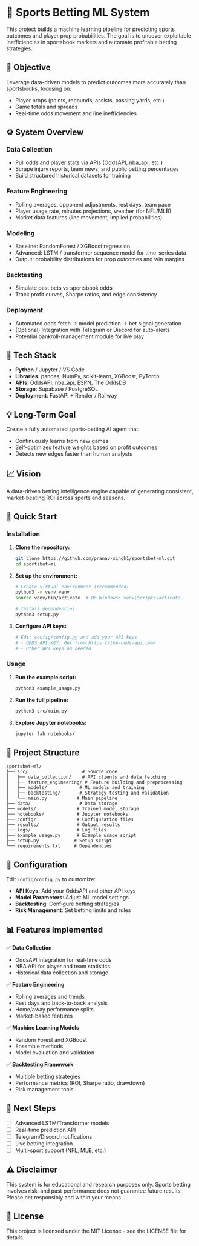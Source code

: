 # 🧠 Sports Betting ML System

This project builds a machine learning pipeline for predicting sports outcomes and player prop probabilities.
The goal is to uncover exploitable inefficiencies in sportsbook markets and automate profitable betting strategies.

## 🎯 Objective

Leverage data-driven models to predict outcomes more accurately than sportsbooks, focusing on:

- Player props (points, rebounds, assists, passing yards, etc.)
- Game totals and spreads
- Real-time odds movement and line inefficiencies

## ⚙️ System Overview

### Data Collection
- Pull odds and player stats via APIs (OddsAPI, nba_api, etc.)
- Scrape injury reports, team news, and public betting percentages
- Build structured historical datasets for training

### Feature Engineering
- Rolling averages, opponent adjustments, rest days, team pace
- Player usage rate, minutes projections, weather (for NFL/MLB)
- Market data features (line movement, implied probabilities)

### Modeling
- Baseline: RandomForest / XGBoost regression
- Advanced: LSTM / transformer sequence model for time-series data
- Output: probability distributions for prop outcomes and win margins

### Backtesting
- Simulate past bets vs sportsbook odds
- Track profit curves, Sharpe ratios, and edge consistency

### Deployment
- Automated odds fetch → model prediction → bet signal generation
- (Optional) Integration with Telegram or Discord for auto-alerts
- Potential bankroll-management module for live play

## 🧩 Tech Stack

- **Python** / Jupyter / VS Code
- **Libraries**: pandas, NumPy, scikit-learn, XGBoost, PyTorch
- **APIs**: OddsAPI, nba_api, ESPN, The OddsDB
- **Storage**: Supabase / PostgreSQL
- **Deployment**: FastAPI + Render / Railway

## 💡 Long-Term Goal

Create a fully automated sports-betting AI agent that:

- Continuously learns from new games
- Self-optimizes feature weights based on profit outcomes
- Detects new edges faster than human analysts

## 📈 Vision

A data-driven betting intelligence engine capable of generating consistent, market-beating ROI across sports and seasons.

## 🚀 Quick Start

### Installation

1. **Clone the repository:**
   ```bash
   git clone https://github.com/pranav-singh1/sportsbet-ml.git
   cd sportsbet-ml
   ```

2. **Set up the environment:**
   ```bash
   # Create virtual environment (recommended)
   python3 -m venv venv
   source venv/bin/activate  # On Windows: venv\Scripts\activate
   
   # Install dependencies
   python3 setup.py
   ```

3. **Configure API keys:**
   ```bash
   # Edit config/config.py and add your API keys
   # - ODDS_API_KEY: Get from https://the-odds-api.com/
   # - Other API keys as needed
   ```

### Usage

1. **Run the example script:**
   ```bash
   python3 example_usage.py
   ```

2. **Run the full pipeline:**
   ```bash
   python3 src/main.py
   ```

3. **Explore Jupyter notebooks:**
   ```bash
   jupyter lab notebooks/
   ```

## 📁 Project Structure

```
sportsbet-ml/
├── src/                    # Source code
│   ├── data_collection/    # API clients and data fetching
│   ├── feature_engineering/ # Feature building and preprocessing
│   ├── models/            # ML models and training
│   ├── backtesting/       # Strategy testing and validation
│   └── main.py           # Main pipeline
├── data/                  # Data storage
├── models/               # Trained model storage
├── notebooks/            # Jupyter notebooks
├── config/               # Configuration files
├── results/              # Output results
├── logs/                 # Log files
├── example_usage.py      # Example usage script
├── setup.py             # Setup script
└── requirements.txt     # Dependencies
```

## 🔧 Configuration

Edit `config/config.py` to customize:

- **API Keys**: Add your OddsAPI and other API keys
- **Model Parameters**: Adjust ML model settings
- **Backtesting**: Configure betting strategies
- **Risk Management**: Set betting limits and rules

## 📊 Features Implemented

✅ **Data Collection**
- OddsAPI integration for real-time odds
- NBA API for player and team statistics
- Historical data collection and storage

✅ **Feature Engineering**
- Rolling averages and trends
- Rest days and back-to-back analysis
- Home/away performance splits
- Market-based features

✅ **Machine Learning Models**
- Random Forest and XGBoost
- Ensemble methods
- Model evaluation and validation

✅ **Backtesting Framework**
- Multiple betting strategies
- Performance metrics (ROI, Sharpe ratio, drawdown)
- Risk management tools

## 🎯 Next Steps

- [ ] Advanced LSTM/Transformer models
- [ ] Real-time prediction API
- [ ] Telegram/Discord notifications
- [ ] Live betting integration
- [ ] Multi-sport support (NFL, MLB, etc.)

## ⚠️ Disclaimer

This system is for educational and research purposes only. Sports betting involves risk, and past performance does not guarantee future results. Please bet responsibly and within your means.

## 📄 License

This project is licensed under the MIT License - see the LICENSE file for details.
